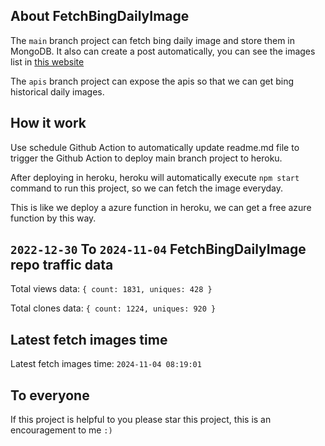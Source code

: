 ## About FetchBingDailyImage

The `main` branch project can fetch bing daily image and store them in MongoDB.
It also can create a post automatically, you can see the images list in [this website](https://oursalbum.netlify.app)

The `apis` branch project can expose the apis so that we can get bing historical daily images.

## How it work

Use schedule Github Action to automatically update readme.md file to trigger the Github Action to deploy main branch project to heroku.

After deploying in heroku, heroku will automatically execute `npm start` command to run this project, so we can fetch the image everyday.

This is like we deploy a azure function in heroku, we can get a free azure function by this way.

## `2022-12-30` To `2024-11-04` FetchBingDailyImage repo traffic data

Total views data: `{ count: 1831, uniques: 428 }`

Total clones data: `{ count: 1224, uniques: 920 }`

## Latest fetch images time

Latest fetch images time: `2024-11-04 08:19:01`

## To everyone

If this project is helpful to you please star this project, this is an encouragement to me `:)`




